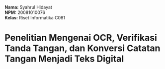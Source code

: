 **Nama:** Syahrul Hidayat <br>
**NPM:** 20081010076 <br>
**Kelas:** Riset Informatika C081

# Penelitian Mengenai OCR, Verifikasi Tanda Tangan, dan Konversi Catatan Tangan Menjadi Teks Digital
